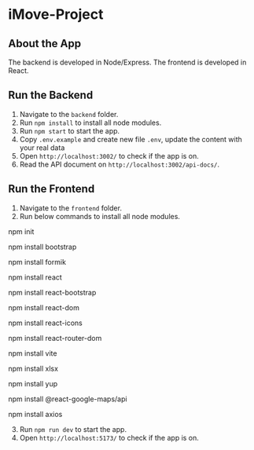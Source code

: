 # iMove-Project

## About the App

The backend is developed in Node/Express. The frontend is developed in React.

## Run the Backend

1. Navigate to the `backend` folder.
2. Run `npm install` to install all node modules.
3. Run `npm start` to start the app.
4. Copy `.env.example` and create new file `.env`, update the content with your real data
5. Open `http://localhost:3002/` to check if the app is on.
6. Read the API document on `http://localhost:3002/api-docs/`.

## Run the Frontend

1. Navigate to the `frontend` folder.
2. Run below commands to install all node modules.

npm init

npm install bootstrap

npm install formik

npm install react

npm install react-bootstrap

npm install react-dom

npm install react-icons

npm install react-router-dom

npm install vite

npm install xlsx

npm install yup

npm install @react-google-maps/api

npm install axios

3. Run `npm run dev` to start the app.
4. Open `http://localhost:5173/` to check if the app is on.
